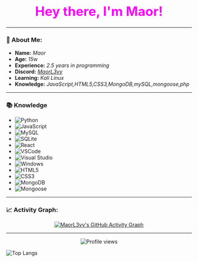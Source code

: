 <div style="text-align: center;">
  <h1 style="font-size: 2.5em; color: #ff00ff;"><b>Hey there, I'm Maor!</b></h1>
</div>

---

### 🌟 About Me:
- **Name:** *Maor*
- **Age:** *15*w
- **Experience:** *2.5 years in programming*
- **Discord:** [*MaorL3vy*](https://discord.com/users/751477884933374103)
- **Learning:** *Kali Linux*
- **Knowledge:** *JavaScript,HTML5,CSS3,MongoDB,mySQL,mongoose,php*

---

### 📚 Knowledge
- ![Python](https://img.shields.io/badge/Python-3776AB?style=flat-square&logo=python&logoColor=white)
- ![JavaScript](https://img.shields.io/badge/JavaScript-F7DF1E?style=flat-square&logo=javascript&logoColor=black)
- ![MySQL](https://img.shields.io/badge/MySQL-4479A1?style=flat-square&logo=mysql&logoColor=white)
- ![SQLite](https://img.shields.io/badge/SQLite-003B57?style=flat-square&logo=sqlite&logoColor=white)
- ![React](https://img.shields.io/badge/React-20232A?style=flat-square&logo=react&logoColor=61DAFB)
- ![VSCode](https://img.shields.io/badge/VS_Code-0078D4?style=flat-square&logo=visual-studio-code&logoColor=white)
- ![Visual Studio](https://img.shields.io/badge/Visual_Studio-5C2D91?style=flat-square&logo=visual-studio&logoColor=white)
- ![Windows](https://img.shields.io/badge/Windows-0078D6?style=flat-square&logo=windows&logoColor=white)
- ![HTML5](https://img.shields.io/badge/HTML5-E34F26?style=flat-square&logo=html5&logoColor=white)
- ![CSS3](https://img.shields.io/badge/CSS3-1572B6?style=flat-square&logo=css3&logoColor=white)
- ![MongoDB](https://img.shields.io/badge/MongoDB-47A248?style=flat-square&logo=mongodb&logoColor=white)
- ![Mongoose](https://img.shields.io/badge/Mongoose-880000?style=flat-square&logo=mongoose&logoColor=white)


---
### 📈 Activity Graph:
<div style="text-align: center;">
  <a href="https://github.com/MaorL3vy/github-readme-activity-graph">
    <img src="https://github-readme-activity-graph.vercel.app/graph?username=MaorL3vy&theme=github" alt="MaorL3vy's GitHub Activity Graph"/>
  </a>
</div>

---

<div style="text-align: center;">
  <img src="https://komarev.com/ghpvc/?username=MaorL3vy&style=flat-square" alt="Profile views">
</div>

![Top Langs](https://github-readme-stats.vercel.app/api/top-langs/?username=arudev69&layout=compact&theme=tokyonight)
